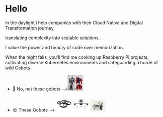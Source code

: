 # Hello

In the daylight i help companies with their Cloud Native and Digital Transformation journey,

translating complexity into scalable solutions.

I value the power and beauty of code over memorization.

When the night falls, you'll find me cooking up Raspberry Pi projects, cultivating diverse Kubernetes environments and safeguarding a horde of wild Gobots.

- 🤔 No, not these gobots -->![photo](assets/gobots.jpg)

- 😉 These Gobots -->
  ![photo](assets/gobot1.jpg)
  ![photo](assets/gobot2.jpg)
  ![photo](assets/gobot3.jpg)


